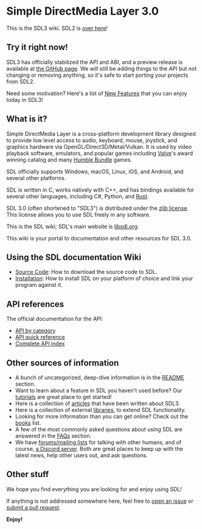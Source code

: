 # Simple DirectMedia Layer 3.0

This is the SDL3 wiki. SDL2 is [over here](/SDL2)!

## Try it right now!

SDL3 has officially stabilized the API and ABI, and a preview release is available at
[the GitHub page](https://github.com/libsdl-org/SDL/releases/tag/preview-3.1.6).
We will still be adding things to the API but not changing or removing anything, so it's
safe to start porting your projects from SDL2.

Need some motivation? Here's a list of [New Features](NewFeatures) that you can
enjoy today in SDL3!

## What is it?

Simple DirectMedia Layer is a cross-platform development library designed to
provide low level access to audio, keyboard, mouse, joystick, and graphics
hardware via OpenGL/Direct3D/Metal/Vulkan. It is used by video playback
software, emulators, and popular games including
[Valve](https://valvesoftware.com)'s award winning catalog and many
[Humble Bundle](https://www.humblebundle.com) games.

SDL officially supports Windows, macOS, Linux, iOS, and Android, and several
other platforms.

SDL is written in C, works natively with C++, and has bindings available for
several other languages, including C#, Python, and [Rust](https://crates.io/crates/sdl3).

SDL 3.0 (often shortened to "SDL3") is distributed under the
[zlib license](https://www.libsdl.org/license.php). This license allows you
to use SDL freely in any software.

This is the SDL wiki; SDL's main website is [libsdl.org](https://libsdl.org/).

This wiki is your portal to documentation and other resources for SDL 3.0.

## Using the SDL documentation Wiki

- [Source Code](SourceCode): How to download the source code to SDL.
- [Installation](https://github.com/libsdl-org/SDL/blob/main/INSTALL.md): How to install SDL on your platform of choice
  and link your program against it.

## API references

The official documentation for the API:

- [API by category](APIByCategory)
- [API quick reference](QuickReference)
- [Complete API index](CategoryAPI)

## Other sources of information

- A bunch of uncategorized, deep-dive information is in the [README](https://github.com/libsdl-org/SDL/blob/main/docs/README.md) section.
- Want to learn about a feature in SDL you haven't used before?
  Our [tutorials](Tutorials) are great place to get started!
- Here is a collection of [articles](Articles) that have been written
  about SDL3.
- Here is a collection of external [libraries](Libraries), to extend SDL
  functionality.
- Looking for more information than you can get online?
  Check out the [books](Books) list.
- A few of the most commonly asked questions about using SDL are answered
  in the [FAQs](FAQs) section.
- We have [forums/mailing lists](https://discourse.libsdl.org/) for talking
  with other humans, and of course,
  [a Discord server](https://discord.gg/BwpFGBWsv8). Both are great places
  to keep up with the latest news, help other users out, and ask questions.

## Other stuff

We hope you find everything you are looking for and enjoy using SDL!

If anything is not addressed somewhere here, feel free to
[open an issue](https://github.com/libsdl-org/SDL/issues) or
[submit a pull request](https://github.com/libsdl-org/SDL/pulls).

**Enjoy!**


